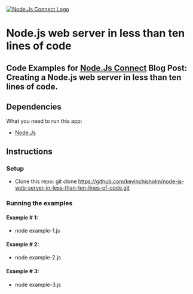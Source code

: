 [![Node.Js Connect Logo](http://www.nodejsconnect.com//sites/default/themes/drupalconnect/images/layout/logo-lo.png)](http://www.nodejsconnect.com/)

# Node.js web server in less than ten lines of code

## Code Examples for [Node.Js Connect](http://www.nodejsconnect.com/) Blog Post: Creating a Node.js web server in less than ten lines of code.

## Dependencies

What you need to run this app:

* [Node.Js](https://nodejs.org)


## Instructions

### Setup

* Clone this repo: git clone https://github.com/kevinchisholm/node-js-web-server-in-less-than-ten-lines-of-code.git

### Running the examples

#### Example # 1:

* node example-1.js

#### Example # 2:

* node example-2.js

#### Example # 3:

* node example-3.js
